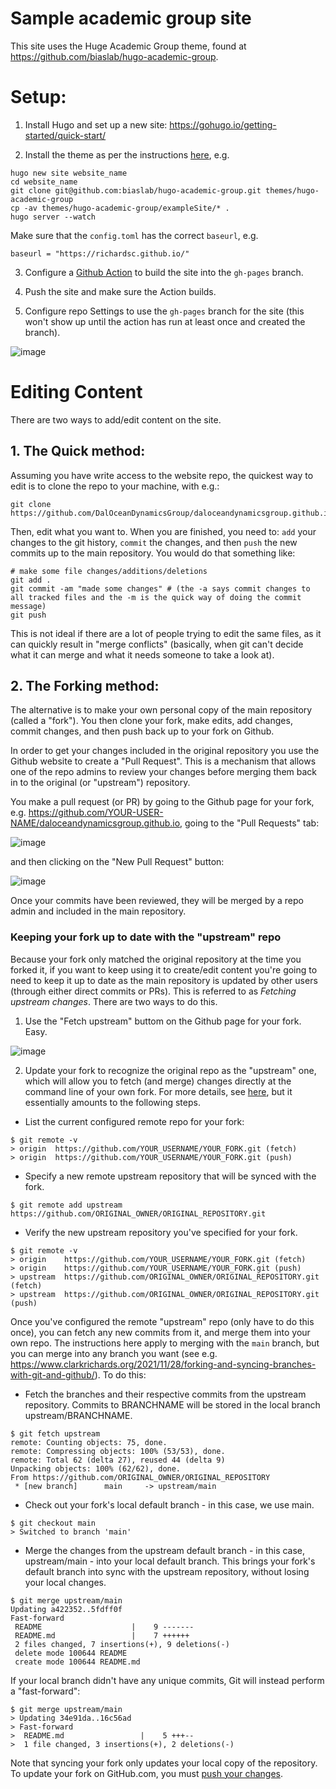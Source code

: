 # Sample academic group site

This site uses the Huge Academic Group theme, found at https://github.com/biaslab/hugo-academic-group.

# Setup:

1. Install Hugo and set up a new site: https://gohugo.io/getting-started/quick-start/

2. Install the theme as per the instructions [here](https://github.com/biaslab/hugo-academic-group), e.g.
```
hugo new site website_name
cd website_name
git clone git@github.com:biaslab/hugo-academic-group.git themes/hugo-academic-group
cp -av themes/hugo-academic-group/exampleSite/* .
hugo server --watch
```
Make sure that the `config.toml` has the correct `baseurl`, e.g.
```
baseurl = "https://richardsc.github.io/"
```

3. Configure a [Github Action](https://gohugo.io/hosting-and-deployment/hosting-on-github/#build-hugo-with-github-action) to build the site into the `gh-pages` branch.

4. Push the site and make sure the Action builds.

5. Configure repo Settings to use the `gh-pages` branch for the site (this won't show up until the action has run at least once and created the branch).

![image](https://user-images.githubusercontent.com/233584/143870276-d18e2c29-e203-4a87-9d1d-0c210b6dbfde.png)

# Editing Content

There are two ways to add/edit content on the site.

## 1. The Quick method:

Assuming you have write access to the website repo, the quickest way to edit is to clone the repo to your machine, with e.g.:

```
git clone https://github.com/DalOceanDynamicsGroup/daloceandynamicsgroup.github.io.git
```

Then, edit what you want to. When you are finished, you need to: `add` your changes to the git history, `commit` the changes, and then `push` the new commits up to the main repository. You would do that something like:

```
# make some file changes/additions/deletions
git add . 
git commit -am "made some changes" # (the -a says commit changes to all tracked files and the -m is the quick way of doing the commit message)
git push
```

This is not ideal if there are a lot of people trying to edit the same files, as it can quickly result in "merge conflicts" (basically, when git can't decide what it can merge and what it needs someone to take a look at).

## 2. The Forking method:

The alternative is to make your own personal copy of the main repository (called a "fork"). You then clone your fork, make edits, add changes, commit changes, and then push back up to your fork on Github.

In order to get your changes included in the original repository you use the Github website to create a "Pull Request". This is a mechanism that allows one of the repo admins to review your changes before merging them back in to the original (or "upstream") repository.

You make a pull request (or PR) by going to the Github page for your fork, e.g. https://github.com/YOUR-USER-NAME/daloceandynamicsgroup.github.io, going to the "Pull Requests" tab:

![image](https://user-images.githubusercontent.com/233584/143981782-2baea749-cfb7-4725-9025-3e9b0fcacd96.png)

and then clicking on the "New Pull Request" button:

![image](https://user-images.githubusercontent.com/233584/143981813-4258bdd8-d5be-47af-9b67-016f1bd70988.png)

Once your commits have been reviewed, they will be merged by a repo admin and included in the main repository.

### Keeping your fork up to date with the "upstream" repo

Because your fork only matched the original repository at the time you forked it, if you want to keep using it to create/edit content you're going to need to keep it up to date as the main repository is updated by other users (through either direct commits or PRs). This is referred to as *Fetching  upstream changes*. There are two ways to do this.

1. Use the "Fetch upstream" buttom on the Github page for your fork. Easy.

![image](https://user-images.githubusercontent.com/233584/143981849-e257d780-9ee1-4cb3-9d4c-f68e61f27df9.png)

2. Update your fork to recognize the original repo as the "upstream" one, which will allow you to fetch (and merge) changes directly at the command line of your own fork. For more details, see [here](https://docs.github.com/en/pull-requests/collaborating-with-pull-requests/working-with-forks/syncing-a-fork#syncing-a-fork-from-the-command-line), but it essentially amounts to the following steps.

  - List the current configured remote repo for your fork:
  ```
  $ git remote -v
  > origin  https://github.com/YOUR_USERNAME/YOUR_FORK.git (fetch)
  > origin  https://github.com/YOUR_USERNAME/YOUR_FORK.git (push)
  ```
  
  - Specify a new remote upstream repository that will be synced with the fork.
  ```
  $ git remote add upstream https://github.com/ORIGINAL_OWNER/ORIGINAL_REPOSITORY.git
  ```

  - Verify the new upstream repository you've specified for your fork.
  ```
  $ git remote -v
  > origin    https://github.com/YOUR_USERNAME/YOUR_FORK.git (fetch)
  > origin    https://github.com/YOUR_USERNAME/YOUR_FORK.git (push)
  > upstream  https://github.com/ORIGINAL_OWNER/ORIGINAL_REPOSITORY.git (fetch)
  > upstream  https://github.com/ORIGINAL_OWNER/ORIGINAL_REPOSITORY.git (push)
  ```

Once you've configured the remote "upstream" repo (only have to do this once), you can fetch any new commits from it, and merge them into your own repo. The instructions here apply to merging with the `main` branch, but you can merge into any branch you want (see e.g. https://www.clarkrichards.org/2021/11/28/forking-and-syncing-branches-with-git-and-github/). To do this:

  - Fetch the branches and their respective commits from the upstream repository. Commits to BRANCHNAME will be stored in the local branch upstream/BRANCHNAME.
  ```
  $ git fetch upstream
  remote: Counting objects: 75, done.
  remote: Compressing objects: 100% (53/53), done.
  remote: Total 62 (delta 27), reused 44 (delta 9)
  Unpacking objects: 100% (62/62), done.
  From https://github.com/ORIGINAL_OWNER/ORIGINAL_REPOSITORY
   * [new branch]      main     -> upstream/main
  ```

  - Check out your fork's local default branch - in this case, we use main.
  ```
  $ git checkout main
  > Switched to branch 'main'
  ```
  
  - Merge the changes from the upstream default branch - in this case, upstream/main - into your local default branch. This brings your fork's default branch into sync with the upstream repository, without losing your local changes.
  ```
  $ git merge upstream/main
  Updating a422352..5fdff0f
  Fast-forward
   README                    |    9 -------
   README.md                 |    7 ++++++
   2 files changed, 7 insertions(+), 9 deletions(-)
   delete mode 100644 README
   create mode 100644 README.md
  ```
  If your local branch didn't have any unique commits, Git will instead perform a "fast-forward":
  ```
  $ git merge upstream/main
  > Updating 34e91da..16c56ad
  > Fast-forward
  >  README.md                 |    5 +++--
  >  1 file changed, 3 insertions(+), 2 deletions(-)
  ```
  
Note that syncing your fork only updates your local copy of the repository. To update your fork on GitHub.com, you must [push your changes](https://docs.github.com/en/github/getting-started-with-github/pushing-commits-to-a-remote-repository).
